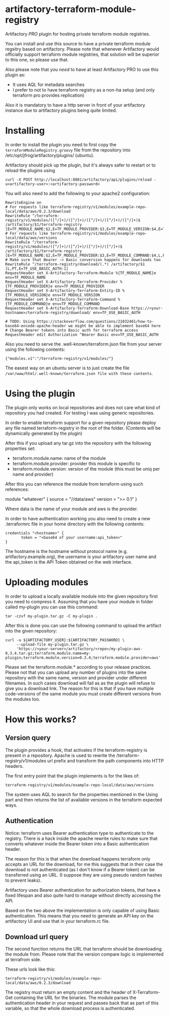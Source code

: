 # artifactory-terraform-module-registry
Artifactory *PRO* plugin for hosting private terraform module registries. 

You can install and use this source to have a private terraform module regsitry
based on artifactory. Please note that whenever Artifactory would officially
support terraform module registries, that solution will be superior to this one,
so please use that.

Also please note that you *need* to have at least Artifactory PRO to use this
plugin as:
- It uses AQL for metadata searches
- I prefer to not to have terraform registry as a non-ha setup (and only
  terraform pro provides replication)

Also it is mandatory to have a http server in front of your artifactory instance
due to artifactory plugins being quite limited.

# Installing

In order to install the plugin you need to first copy the
``terraformModuleRegistry.groovy`` file from the repository into
/etc/opt/jfrog/artifactory/plugins/ (ubuntu).

Artifactory should pick up the plugin, but it's always safer to restart or to
reload the plugins using

    curl -X POST http://localhost:8081/artifactory/api/plugins/reload -u<artifactory-user>:<artifactory-password>

You will also need to add the following to your apache2 configuration:

    RewriteEngine on
    # For requests like terraform-registry/v1/modules/example-repo-local/data/aws/0.2.3/download
    RewriteRule ^/terraform-registry/v1/modules/([^/]+)/([^/]+)/([^/]+)/([^/]+)/([^/]+)$ /artifactory/$1/terraform-registry [E=TF_MODULE_NAME:$2,E=TF_MODULE_PROVIDER:$3,E=TF_MODULE_VERSION:$4,E=TF_MODULE_COMMAND:$5,L,PT,E=TF_USE_BASIC_AUTH:1]
    # For requests like terraform-registry/v1/modules/example-repo-local/data/aws/versions
    RewriteRule ^/terraform-registry/v1/modules/([^/]+)/([^/]+)/([^/]+)/([^/]+)$ /artifactory/$1/terraform-registry [E=TF_MODULE_NAME:$2,E=TF_MODULE_PROVIDER:$3,E=TF_MODULE_COMMAND:$4,L,PT,E=TF_USE_BASIC_AUTH:1]
    # Make sure that Bearer -> Basic conversion happens for downloads too
    RewriteRule ^/terraform-registry/download/(.*) /artifactory/$1 [L,PT,E=TF_USE_BASIC_AUTH:1]
    RequestHeader set X-Artifactory-Terraform-Module %{TF_MODULE_NAME}e env=TF_MODULE_NAME
    RequestHeader set X-Artifactory-Terraform-Provider %{TF_MODULE_PROVIDER}e env=TF_MODULE_PROVIDER
    RequestHeader set X-Artifactory-Terraform-Entity-ID %{TF_MODULE_VERSION}e env=TF_MODULE_VERSION
    RequestHeader set X-Artifactory-Terraform-Command %{TF_MODULE_COMMAND}e env=TF_MODULE_COMMAND
    RequestHeader set X-Artifactory-Terraform-Download-Base https://<your-hostname>/terraform-registry/download/ env=TF_USE_BASIC_AUTH
    
    # TODO: Using https://stackoverflow.com/questions/21032461/how-to-base64-encode-apache-header we might be able to implement base64 here
    # Change Bearer tokens into Basic auth for terraform access
    RequestHeader edit Authorization ^Bearer Basic env=TF_USE_BASIC_AUTH

Also you need to serve the .well-known/terraform.json file from your server
using the following contents:

    {"modules.v1":"/terraform-registry/v1/modules/"}

The easest way on an ubuntu server is to just create the file
```/var/www/html/.well-known/terraform.json file with these contents```.

# Using the plugin

The plugin only works on local repositories and does not care what kind of
repository you had created. For testing I was using generic repositories.

In order to enable terraform support for a given repository please deploy any
file named terraform-registry in the root of the folder. (Contents will be
dynamically generated by the plugin)

After this if you upload any tar.gz into the repository with the following
properties set:

* terraform.module.name: name of the module
* terraform.module.provider: provider this module is specific to
* terraform.module.version: version of the module (this must be uniq per name
  and provider)

After this you can reference the module from terraform using such references:

   module "whatever" {
        source = "<your-url>/<your-local-repo>/data/aws"
        version = ">= 0.1"
   }

Where data is the name of your module and aws is the provider.

In order to have authentication working you also need to create a new
.terraformrc file in your home directory with the following contents:

    credentials "<hostname>" {
           token = "<base64 of your username:api_token>"
    }

The hostname is the hostname without protocol name (e.g.
artifactory.example.org), the username is your artifactory user name and the
api_token is the API Token obtained on the web interface.

# Uploading modules

In order to upload a locally available module into the given repository first
you need to compress it. Assuming that you have your module in folder called
my-plugin you can use this command:

    tar -czvf my-plugin.tar.gz -C my-plugin .

After this is done you can use the following command to upload the artifact into
the given repository:

    curl -u ${ARTIFACTORY_USER}:${ARTIFACTORY_PASSWORD} \
         --upload-file my-plugin.tar.gz \
         'https://<your-server>/artifactory/<repo>/my-plugin-aws-0.3.4.tar.gz;terraform.module.name=my-pluigin;terraform.module.version=0.3.4;terraform.module.provider=aws'

Please set the terraform.module.* according to your release practices. Please
not that you can upload any number of plugins into the same repository with the
same name, version and provider under different filenames. In such cases
download will fail as as the plugin will refuse to give you a download link. The
reason for this is that if you have multiple code-versions of the same module you
must create different versions from the modules too.

# How this works?

## Version query

The plugin provides a hook, that activates if the terraform-registry is present
in a repository. Apache is used to rewrite the
/terraform-registry/v1/modules url prefix and transform the path components
into HTTP headers.

The first entry point that the plugin implements is for the likes of:

    terraform-registry/v1/modules/example-repo-local/data/aws/versions

The system uses AQL to search for the properties mentioned in the Using part and
then returns the list of available versions in the terraform expected ways.

## Authentication

Notice: terraform uses Bearer authentication type to authenticate to the
registry. There is a hack inside the apache rewrite rules to make sure that
converts whatever inside the Bearer token into a Basic authentication header.

The reason for this is that when the download happens terraform only accepts an
URL for the download, for me this suggests that in their case the download is
not authenticated (as I don't know if a Bearer token) can be transferred using
an URL. (I suppose they are using pseudo random hashes to prevent leaks).

Artifactory uses Bearer authentication for authorization tokens, that have a
fixed lifespan and also quite hard to manage without directly accessing the API.

Based on the two above the implementation is only capable of using Basic
authentication. This means that you need to generate an API key on the
artifactory UI and use that in your terraform.rc file.

## Download url query

The second function returns the URL that terraform should be downloading the
module from. Please note that the version compare logic is implemented at
terrafrom side.

These urls look like this:

    terraform-registry/v1/modules/example-repo-local/data/aws/0.2.3/download

The registry must return an empty content and the header of X-Terraform-Get
containing the URL for the binaries. The module parses the authentication header
in your request and passes back that as part of this variable, so that the
whole download process is authenticated.
